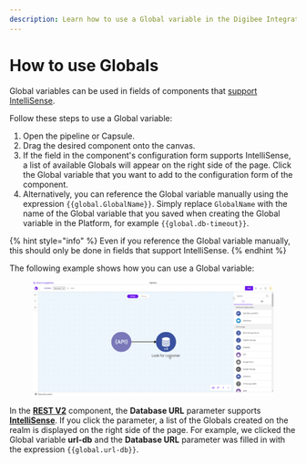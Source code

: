 ```yaml
---
description: Learn how to use a Global variable in the Digibee Integration Platform.
---
```


# How to use Globals

Global variables can be used in fields of components that [support IntelliSense](https://docs.digibee.com/documentation/build/double-braces/intellisense).

Follow these steps to use a Global variable:

1. Open the pipeline or Capsule.
2. Drag the desired component onto the canvas.
3. If the field in the component's configuration form supports IntelliSense, a list of available Globals will appear on the right side of the page. Click the Global variable that you want to add to the configuration form of the component.
4. Alternatively, you can reference the Global variable manually using the expression `{{global.GlobalName}}`. Simply replace `GlobalName` with the name of the Global variable that you saved when creating the Global variable in the Platform, for example `{{global.db-timeout}}`.

{% hint style="info" %}
Even if you reference the Global variable manually, this should only be done in fields that support IntelliSense.
{% endhint %}

The following example shows how you can use a Global variable:

<figure><img src="../../.gitbook/assets/use-global.gif" alt="Configuring a component using the IntelliSense function to add a Global variable."><figcaption></figcaption></figure>

In the [**REST V2**](https://docs.digibee.com/documentation/components/web-protocols/rest-v2) component, the **Database URL** parameter supports [**IntelliSense**](https://docs.digibee.com/documentation/build/double-braces/intellisense). If you click the parameter, a list of the Globals created on the realm is displayed on the right side of the page. For example, we clicked the Global variable **url-db** and the **Database URL** parameter was filled in with the expression `{{global.url-db}}`.
